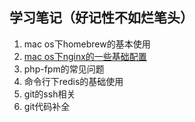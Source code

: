 ## 学习笔记（好记性不如烂笔头）
1. mac os下homebrew的基本使用
2. [mac os下nginx的一些基础配置](https://github.com/sunflower-lele/my_blog/blob/master/mac%20os/nginx.md)
3. php-fpm的常见问题
4. 命令行下redis的基础使用
5. git的ssh相关
6. git代码补全
